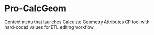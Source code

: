 # Pro-CalcGeom
Context menu that launches Calculate Geometry Attributes GP tool with hard-coded values for ETL editing workflow.
